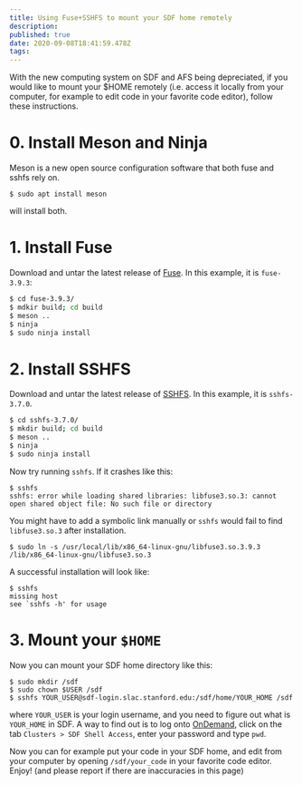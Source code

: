 ```yaml
---
title: Using Fuse+SSHFS to mount your SDF home remotely 
description: 
published: true
date: 2020-09-08T18:41:59.478Z
tags: 
---
```


With the new computing system on SDF and AFS being depreciated, if you would like to mount your $HOME remotely (i.e. access it locally from your computer, for example to edit code in your favorite code editor), follow these instructions.

# 0. Install Meson and Ninja
Meson is a new open source configuration software that both fuse and sshfs rely on.
```
$ sudo apt install meson
```
will install both.

# 1. Install Fuse
Download and untar the latest release of [Fuse](https://github.com/libfuse/libfuse/releases). In this example, it is `fuse-3.9.3`:

```bash
$ cd fuse-3.9.3/
$ mdkir build; cd build
$ meson ..
$ ninja
$ sudo ninja install
```

# 2. Install SSHFS
Download and untar the latest release of [SSHFS](https://github.com/libfuse/sshfs/releases). In this example, it is `sshfs-3.7.0`.

```bash
$ cd sshfs-3.7.0/
$ mkdir build; cd build
$ meson ..
$ ninja
$ sudo ninja install
```

Now try running `sshfs`. If it crashes like this:
```
$ sshfs                                                 
sshfs: error while loading shared libraries: libfuse3.so.3: cannot open shared object file: No such file or directory
```
You might have to add a symbolic link manually or `sshfs` would fail to find `libfuse3.so.3` after installation.
```
$ sudo ln -s /usr/local/lib/x86_64-linux-gnu/libfuse3.so.3.9.3 /lib/x86_64-linux-gnu/libfuse3.so.3
```

A successful installation will look like:
```
$ sshfs
missing host
see `sshfs -h' for usage
```
# 3. Mount your `$HOME`

Now you can mount your SDF home directory like this:
```
$ sudo mkdir /sdf
$ sudo chown $USER /sdf
$ sshfs YOUR_USER@sdf-login.slac.stanford.edu:/sdf/home/YOUR_HOME /sdf
```
where `YOUR_USER` is your login username, and you need to figure out what is `YOUR_HOME` in SDF. A way to find out is to log onto [OnDemand](https://ondemand-dev.slac.stanford.edu), click on the tab `Clusters > SDF Shell Access`, enter your password and type `pwd`.

Now you can for example put your code in your SDF home, and edit from your computer by opening `/sdf/your_code` in your favorite code editor. Enjoy! (and please report if there are inaccuracies in this page)